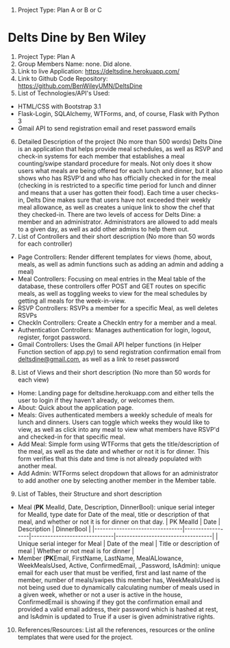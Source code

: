 1. Project Type: Plan A or B or C
# **Delts Dine** by Ben Wiley
1. Project Type: Plan A
2. Group Members Name: none. Did alone.
3. Link to live Application: https://deltsdine.herokuapp.com/
4. Link to Github Code Repository: https://github.com/BenWileyUMN/DeltsDine
5. List of Technologies/API's Used:
- HTML/CSS with Bootstrap 3.1
- Flask-Login, SQLAlchemy, WTForms, and, of course, Flask with Python 3
- Gmail API to send registration email and reset password emails
6. Detailed Description of the project (No more than 500 words)
Delts Dine is an application that helps provide meal schedules, as well as RSVP and check-in systems for each member that establishes a meal counting/swipe standard procedure for meals. Not only does it show users what meals are being offered for each lunch and dinner, but it also shows who has RSVP'd and who has officially checked in for the meal (checking in is restricted to a specific time period for lunch and dinner and means that a user has gotten their food). Each time a user checks-in, Delts Dine makes sure that users have not exceeded their weekly meal allowance, as well as creates a unique link to show the chef that they checked-in. There are two levels of access for Delts Dine: a member and an administrator. Administrators are allowed to add meals to a given day, as well as add other admins to help them out. 
7. List of Controllers and their short description (No more than 50 words for each controller)
- Page Controllers: Render different templates for views (home, about, meals, as well as admin functions such as adding an admin and adding a meal)
- Meal Controllers: Focusing on meal entries in the Meal table of the database, these controllers offer POST and GET routes on specific meals, as well as toggling weeks to view for the meal schedules by getting all meals for the week-in-view.
- RSVP Controllers: RSVPs a member for a specific Meal, as well deletes RSVPs 
- CheckIn Controllers: Create a CheckIn entry for a member and a meal.
- Authentication Controllers: Manages authentication for login, logout, register, forgot password.
- Gmail Controllers: Uses the Gmail API helper functions (in Helper Function section of app.py) to send registration confirmation email from deltsdine@gmail.com, as well as a link to reset password
8. List of Views and their short description (No more than 50 words for each view)
- Home: Landing page for deltsdine.herokuapp.com and either tells the user to login if they haven't already, or welcomes them.
- About: Quick about the application page.
- Meals: Gives authenticated members a weekly schedule of meals for lunch and dinners. Users can toggle which weeks they would like to view, as well as click into any meal to view what members have RSVP'd and checked-in for that specific meal.
- Add Meal: Simple form using WTForms that gets the title/description of the meal, as well as the date and whether or not it is for dinner. This form verifies that this date and time is not already populated with another meal.
- Add Admin: WTForms select dropdown that allows for an administrator to add another one by selecting another member in the Member table.
9. List of Tables, their Structure and short description
- Meal (**PK** MealId, Date, Description, DinnerBool): unique serial integer for MealId, type date for Date of the meal, title or description of that meal, and whether or not it is for dinner on that day.
| PK MealId                      | Date             | Description                  | DinnerBool                        |
|--------------------------------|------------------|------------------------------|-----------------------------------|
| Unique serial integer for Meal | Date of the meal | Title or description of meal | Whether or not meal is for dinner |
- Member (**PK**Email, FirstName, LastName, MealALlowance, WeekMealsUsed, Active, ConfirmedEmail, _Password, IsAdmin): unique email for each user that must be verified, first and last name of the member, number of meals/swipes this member has, WeekMealsUsed is not being used due to dynamically calculating number of meals used in a given week, whether or not a user is active in the house, ConfirmedEmail is showing if they got the confirmation email and provided a valid email address, their password which is hashed at rest, and IsAdmin is updated to True if a user is given administrative rights.
10. References/Resources: List all the references, resources or the online templates that were used for the project.